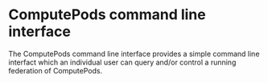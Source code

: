 # ComputePods command line interface

The ComputePods command line interface provides a simple command line
interfact which an individual user can query and/or control a running
federation of ComputePods.

